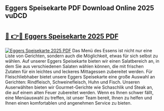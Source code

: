 ## Eggers Speisekarte PDF Download Online 2025 vuDCD

# <h2><a href="http://gcdt8ui.nevu.top/?p=Eggers+Speisekarte">🔗 👉🔴 Eggers Speisekarte 2025 PDF</a></h2>

[![Eggers Speisekarte 2025 PDF](https://i.imgur.com/dBaPXMq.png)](http://gcdt8ui.nevu.top/?p=Eggers+Speisekarte)
Das Menü des Essens ist nicht nur eine Liste von Gerichten, sondern auch die Möglichkeit, etwas für sich selbst zu wählen. Auf unserer Eggers Speisekarte bieten wir einen Salatbereich an, in dem Sie aus verschiedenen Salaten wählen können, die mit frischen Zutaten für ein leichtes und leckeres Mittagessen zubereitet werden. Für Fleischliebhaber bietet unsere Eggers Speisekarte eine große Auswahl an Gerichten: Rindfleisch, Schweinefleisch, Huhn und Fisch. Unseren Auserwählten bieten wir Gourmet-Gerichte wie Schaschlik und Steak an, die auf einem alten Feuer zubereitet werden. Wenn es Ihnen schwer fällt, eine Menüauswahl zu treffen, ist unser Team bereit, Ihnen zu helfen und Ihnen einen komfortablen und angenehmen Service zu bieten.
